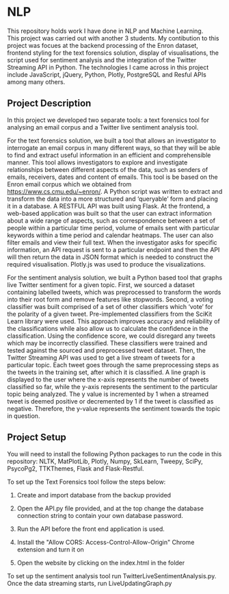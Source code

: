 # NLP
This repository holds work I have done in NLP and Machine Learning.  
This project was carried out with another 3 students.  My contibution to this project was focues at the backend processing of the Enron dataset, frontend styling for the text forensics solution, display of visualisations, the script used for sentiment analysis and the integration of the Twitter Streaming API in Python.
The technologies I came across in this project include JavaScript, jQuery, Python, Plotly, PostgreSQL and Resful APIs among many others.

## Project Description
In this project we developed two separate tools: a text forensics tool for analysing an email corpus and a Twitter live sentiment analysis tool.

For the text forensics solution, we built a tool that allows an investigator to interrogate an email corpus in many different ways, so that they will be able to find and extract useful information in an efficient and comprehensible manner. This tool allows investigators to explore and investigate relationships between different aspects of the data, such as senders of emails, receivers, dates and content of emails. This tool is be based on the Enron email corpus which we obtained from https://www.cs.cmu.edu/~enron/.  A Python script was written to extract and transform the data into a more structured and ‘queryable’ form and placing it in a database.  A RESTFUL API was built using Flask. At the frontend, a web-based application was built so that the user can extract information about a wide range of aspects, such as correspondence between a set of people within a particular time period, volume of emails sent with particular keywords within a time period and calendar heatmaps. The user can also filter emails and view their full text.  When the investigator asks for specific information, an API request is sent to a particular endpoint and then the API will then return the data in JSON format which is needed to construct the required visualisation. Plotly.js was used to produce the  visualizations. 

For the sentiment analysis solution, we built a Python based tool that graphs live Twitter sentiment for a given topic. First, we sourced a dataset containing labelled tweets, which was preprocessed to transform the words into their root form and remove features like stopwords. Second, a voting classifier was built comprised of a set of other classifiers which ‘vote’ for the polarity of a given tweet. Pre-implemented classifiers from the SciKit Learn library were used.
This approach improves accuracy and reliability of the classifications while also allow us to calculate the confidence in the classification. Using the confidence score, we could disregard any tweets which may be incorrectly classified.  These classifiers were trained and tested against the sourced and preprocessed tweet dataset. Then, the Twitter Streaming API was used to get a live stream of tweets for a particular topic.  Each tweet goes through the same preprocessing steps as the tweets in the training set, after which it is classified. A line graph is displayed to the user where the x-axis represents the number of tweets classified so far, while the y-axis represents the sentiment to the particular topic being analyzed. The y value is incremented by 1 when a streamed tweet is deemed positive or decremented by 1 if the tweet is classified as negative.  Therefore, the y-value represents the sentiment towards the topic in question.

## Project Setup

You will need to install the following Python packages to run the code in this repository: NLTK, MatPlotLib, Plotly, Numpy, SkLearn, Tweepy, SciPy, PsycoPg2, TTKThemes, Flask and Flask-Restful.

To set up the Text Forensics tool follow the steps below:
1. Create and import database from the backup provided

2. Open the API.py file provided, and at the top change the database connection string to contain your own database password.

3. Run the API before the front end application is used.

4. Install the "Allow CORS: Access-Control-Allow-Origin" Chrome extension and turn it on

5. Open the website by clicking on the index.html in the folder

To set up the sentiment analysis tool run TwitterLiveSentimentAnalysis.py.  Once the data streaming starts, run LiveUpdatingGraph.py

